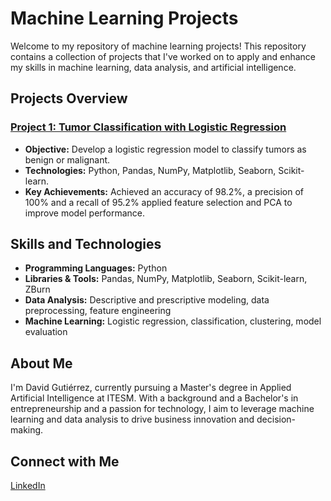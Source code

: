 # Machine Learning Projects

Welcome to my repository of machine learning projects! This repository contains a collection of projects that I've worked on to apply and enhance my skills in machine learning, data analysis, and artificial intelligence.

## Projects Overview

### [Project 1: Tumor Classification with Logistic Regression](https://github.com/DAGV001/Modelos-de-aprendizaje/blob/main/Early_Detection_of_Malignant_Tumors_A_Logistic_Regression_Approach%20(1).ipynb)
- **Objective:** Develop a logistic regression model to classify tumors as benign or malignant.
- **Technologies:** Python, Pandas, NumPy, Matplotlib, Seaborn, Scikit-learn.
- **Key Achievements:** Achieved an accuracy of 98.2%, a precision of 100% and a recall of 95.2% applied feature selection and PCA to improve model performance.

## Skills and Technologies
- **Programming Languages:** Python
- **Libraries & Tools:** Pandas, NumPy, Matplotlib, Seaborn, Scikit-learn, ZBurn
- **Data Analysis:** Descriptive and prescriptive modeling, data preprocessing, feature engineering
- **Machine Learning:** Logistic regression, classification, clustering, model evaluation

## About Me
I'm David Gutiérrez, currently pursuing a Master's degree in Applied Artificial Intelligence at ITESM. With a background and a Bachelor's in entrepreneurship and a passion for technology, I aim to leverage machine learning and data analysis to drive business innovation and decision-making.

## Connect with Me
[LinkedIn](https://www.linkedin.com/in/davidgutierreztec/)

